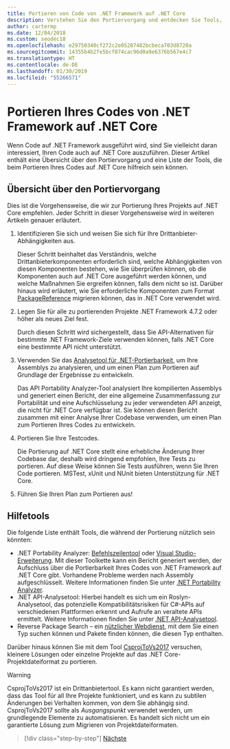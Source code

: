 ```yaml
---
title: Portieren von Code von .NET Framework auf .NET Core
description: Verstehen Sie den Portiervorgang und entdecken Sie Tools, die Ihnen beim Portieren eines .NET Framework-Projekts zu .NET Core behilflich sein können.
author: cartermp
ms.date: 12/04/2018
ms.custom: seodec18
ms.openlocfilehash: e29750340cf272c2e05287482bcbeca703d8720a
ms.sourcegitcommit: 14355b4b2fe5bcf874cac96d0a9e6376b567e4c7
ms.translationtype: HT
ms.contentlocale: de-DE
ms.lasthandoff: 01/30/2019
ms.locfileid: "55266571"
---
```

# <a name="port-your-code-from-net-framework-to-net-core"></a>Portieren Ihres Codes von .NET Framework auf .NET Core

Wenn Code auf .NET Framework ausgeführt wird, sind Sie vielleicht daran interessiert, Ihren Code auch auf .NET Core auszuführen. Dieser Artikel enthält eine Übersicht über den Portiervorgang und eine Liste der Tools, die beim Portieren Ihres Codes auf .NET Core hilfreich sein können.

## <a name="overview-of-the-porting-process"></a>Übersicht über den Portiervorgang

Dies ist die Vorgehensweise, die wir zur Portierung Ihres Projekts auf .NET Core empfehlen. Jeder Schritt in dieser Vorgehensweise wird in weiteren Artikeln genauer erläutert.

1. Identifizieren Sie sich und weisen Sie sich für Ihre Drittanbieter-Abhängigkeiten aus.

   Dieser Schritt beinhaltet das Verständnis, welche Drittanbieterkomponenten erforderlich sind, welche Abhängigkeiten von diesen Komponenten bestehen, wie Sie überprüfen können, ob die Komponenten auch auf .NET Core ausgeführt werden können, und welche Maßnahmen Sie ergreifen können, falls dem nicht so ist. Darüber hinaus wird erläutert, wie Sie erforderliche Komponenten zum Format [PackageReference](/nuget/consume-packages/package-references-in-project-files) migrieren können, das in .NET Core verwendet wird.

2. Legen Sie für alle zu portierenden Projekte .NET Framework 4.7.2 oder höher als neues Ziel fest.

   Durch diesen Schritt wird sichergestellt, dass Sie API-Alternativen für bestimmte .NET Framework-Ziele verwenden können, falls .NET Core eine bestimmte API nicht unterstützt.

3. Verwenden Sie das [Analysetool für .NET-Portierbarkeit](../../standard/analyzers/portability-analyzer.md), um Ihre Assemblys zu analysieren, und um einen Plan zum Portieren auf Grundlage der Ergebnisse zu entwickeln.

   Das API Portability Analyzer-Tool analysiert Ihre kompilierten Assemblys und generiert einen Bericht, der eine allgemeine Zusammenfassung zur Portabilität und eine Aufschlüsselung zu jeder verwendeten API anzeigt, die nicht für .NET Core verfügbar ist. Sie können diesen Bericht zusammen mit einer Analyse Ihrer Codebase verwenden, um einen Plan zum Portieren Ihres Codes zu entwickeln.

4. Portieren Sie Ihre Testcodes.

   Die Portierung auf .NET Core stellt eine erhebliche Änderung Ihrer Codebase dar, deshalb wird dringend empfohlen, Ihre Tests zu portieren. Auf diese Weise können Sie Tests ausführen, wenn Sie Ihren Code portieren. MSTest, xUnit und NUnit bieten Unterstützung für .NET Core.

5. Führen Sie Ihren Plan zum Portieren aus!

## <a name="tools-to-help"></a>Hilfetools

Die folgende Liste enthält Tools, die während der Portierung nützlich sein könnten:

* .NET Portability Analyzer: [Befehlszeilentool](https://github.com/Microsoft/dotnet-apiport/releases) oder [Visual Studio-Erweiterung](https://marketplace.visualstudio.com/items?itemName=ConnieYau.NETPortabilityAnalyzer). Mit dieser Toolkette kann ein Bericht generiert werden, der Aufschluss über die Portierbarkeit Ihres Codes von .NET Framework auf .NET Core gibt. Vorhandene Probleme werden nach Assembly aufgeschlüsselt. Weitere Informationen finden Sie unter [.NET Portability Analyzer](../../standard/analyzers/portability-analyzer.md).
* .NET API-Analysetool: Hierbei handelt es sich um ein Roslyn-Analysetool, das potenzielle Kompatibilitätsrisiken für C#-APIs auf verschiedenen Plattformen erkennt und Aufrufe an veraltete APIs ermittelt. Weitere Informationen finden Sie unter [.NET API-Analysetool](../../standard/analyzers/api-analyzer.md).
* Reverse Package Search – ein [nützlicher Webdienst](https://packagesearch.azurewebsites.net), mit dem Sie einen Typ suchen können und Pakete finden können, die diesen Typ enthalten.

Darüber hinaus können Sie mit dem Tool [CsprojToVs2017](https://github.com/hvanbakel/CsprojToVs2017) versuchen, kleinere Lösungen oder einzelne Projekte auf das .NET Core-Projektdateiformat zu portieren.

> [!WARNING] 
> CsprojToVs2017 ist ein Drittanbietertool. Es kann nicht garantiert werden, dass das Tool für all Ihre Projekte funktioniert, und es kann zu subtilen Änderungen bei Verhalten kommen, von dem Sie abhängig sind. CsprojToVs2017 sollte als _Ausgangspunkt_ verwendet werden, um grundlegende Elemente zu automatisieren. Es handelt sich nicht um ein garantierte Lösung zum Migrieren von Projektdateiformaten.

>[!div class="step-by-step"]
>[Nächste](third-party-deps.md)
